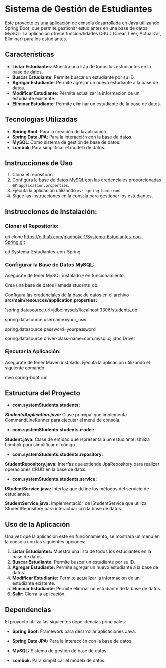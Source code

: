 # Sistema de Gestión de Estudiantes

Este proyecto es una aplicación de consola desarrollada en Java utilizando Spring Boot, que permite gestionar estudiantes en una base de datos MySQL. La aplicación ofrece funcionalidades CRUD (Crear, Leer, Actualizar, Eliminar) para los estudiantes.

## Características

- **Listar Estudiantes**: Muestra una lista de todos los estudiantes en la base de datos.
- **Buscar Estudiante**: Permite buscar un estudiante por su ID.
- **Agregar Estudiante**: Permite agregar un nuevo estudiante a la base de datos.
- **Modificar Estudiante**: Permite actualizar la información de un estudiante existente.
- **Eliminar Estudiante**: Permite eliminar un estudiante de la base de datos.

## Tecnologías Utilizadas

- **Spring Boot**: Para la creación de la aplicación.
- **Spring Data JPA**: Para la interacción con la base de datos.
- **MySQL**: Como sistema de gestión de base de datos.
- **Lombok**: Para simplificar el modelo de datos.

## Instrucciones de Uso

1. Clona el repositorio.
2. Configura la base de datos MySQL con las credenciales proporcionadas en `application.properties`.
3. Ejecuta la aplicación utilizando `mvn spring-boot:run`.
4. Sigue las instrucciones en la consola para gestionar los estudiantes.


## Instrucciones de Instalación:

### Clonar el Repositorio:
git clone https://github.com/gianpoker1/Systema-Estudiantes-con-Spring.git

cd Systema-Estudiantes-con-Spring

### Configurar la Base de Datos MySQL:

Asegúrate de tener MySQL instalado y en funcionamiento.

Crea una base de datos llamada students_db.

Configura las credenciales de la base de datos en el archivo **src/main/resources/application.properties:**

'spring.datasource.url=jdbc:mysql://localhost:3306/students_db

spring.datasource.username=your_user

spring.datasource.password=yourpassword

spring.datasource.driver-class-name=com.mysql.cj.jdbc.Driver'

### Ejecutar la Aplicación:
Asegúrate de tener Maven instalado.
Ejecuta la aplicación utilizando el siguiente comando:

mvn spring-boot:run

## Estructura del Proyecto
- **com.systemStudents.students:**

***StudentsApplication.java:*** Clase principal que implementa CommandLineRunner para ejecutar el menú de consola.
  
- **com.systemStudents.students.model:**

**Student.java:** Clase de entidad que representa a un estudiante. Utiliza Lombok para simplificar el código.

- **com.systemStudents.students.repository:**

**StudentRepository.java:** Interfaz que extiende JpaRepository para realizar operaciones CRUD en la base de datos.

- **com.systemStudents.students.service:**

**IStudentService.java:** Interfaz que define los métodos del servicio de estudiantes.

**StudentService.java:** Implementación de IStudentService que utiliza StudentRepository para interactuar con la base de datos.

## Uso de la Aplicación
Una vez que la aplicación esté en funcionamiento, se mostrará un menú en la consola con las siguientes opciones:

1. **Listar Estudiantes:** Muestra una lista de todos los estudiantes en la base de datos.
2. **Buscar Estudiante:** Permite buscar un estudiante por su ID.
3. **Agregar Estudiante:** Permite agregar un nuevo estudiante a la base de datos.
4. **Modificar Estudiante:** Permite actualizar la información de un estudiante existente.
5. **Eliminar Estudiante:** Permite eliminar un estudiante de la base de datos.
6. **Salir:** Cierra la aplicación.


## Dependencias
El proyecto utiliza las siguientes dependencias principales:

- **Spring Boot:** Framework para desarrollar aplicaciones Java.

- **Spring Data JPA:** Para la interacción con la base de datos.

- **MySQL:** Sistema de gestión de base de datos.

- **Lombok:** Para simplificar el modelo de datos.
